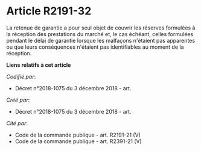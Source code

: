 # Article R2191-32

La retenue de garantie a pour seul objet de couvrir les réserves formulées à la réception des prestations du marché et, le
cas échéant, celles formulées pendant le délai de garantie lorsque les malfaçons n'étaient pas apparentes ou que leurs
conséquences n'étaient pas identifiables au moment de la réception.

**Liens relatifs à cet article**

_Codifié par_:

  - Décret n°2018-1075 du 3 décembre 2018 - art.

_Créé par_:

  - Décret n°2018-1075 du 3 décembre 2018 - art.

_Cité par_:

  - Code de la commande publique - art. R2191-21 (V)
  - Code de la commande publique - art. R2391-21 (V)
